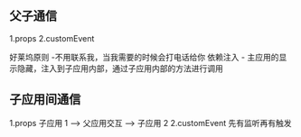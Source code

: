 ## 父子通信

1.props
2.customEvent

好莱坞原则 -不用联系我，当我需要的时候会打电话给你
依赖注入 - 主应用的显示隐藏，注入到子应用内部，通过子应用内部的方法进行调用

## 子应用间通信

1.props
子应用 1 ——> 父应用交互 ——> 子应用 2
2.customEvent
先有监听再有触发
